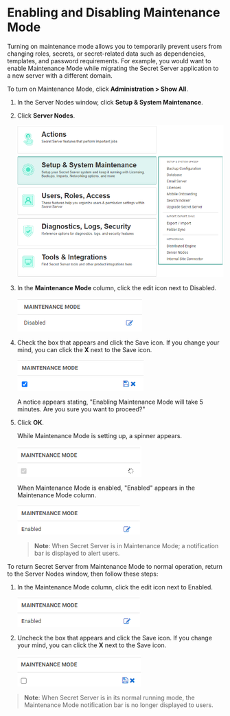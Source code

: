 [title]: # (Enabling and Disabling Maintenance Mode)
[tags]: # (Administration, Enable, Disable)
[priority]: # (1000)
[display]: # (all)

# Enabling and Disabling Maintenance Mode

Turning on maintenance mode allows you to temporarily prevent users from changing roles, secrets, or secret-related data such as dependencies, templates, and password requirements. For example, you would want to enable Maintenance Mode while migrating the Secret Server application to a new server with a different domain.

To turn on Maintenance Mode, click **Administration \> Show All**.

1. In the Server Nodes window, click **Setup & System Maintenance**.

1. Click **Server Nodes**.  

   ![enable-maint1](images/enable-maint1.png)

1. In the **Maintenance Mode** column, click the edit icon next to Disabled.

   ![enable-maint2](images/enable-maint2.png)

1. Check the box that appears and click the Save icon.
If you change your mind, you can click the **X** next to the Save icon.

   ![enable-maint3](images/enable-maint6.png)

    A notice appears stating, "Enabling Maintenance Mode will take 5 minutes. Are you sure you want to proceed?"

1. Click **OK**.

    While Maintenance Mode is setting up, a spinner appears.

   ![enable-maint3](images/enable-maint4.png)

    When Maintenance Mode is enabled, "Enabled" appears in the Maintenance Mode column.

    ![enable-maint2](images/enable-maint5.png)

    >**Note**:  When Secret Server is in Maintenance Mode; a notification bar is displayed to alert users.

To return Secret Server from Maintenance Mode to normal operation, return to the Server Nodes window, then follow these steps:

1. In the Maintenance Mode column, click the edit icon next to Enabled.

    ![enable-maint2](images/enable-maint5.png)

1. Uncheck the box that appears and click the Save icon.
If you change your mind, you can click the **X** next to the Save icon.

   ![enable-maintenance5](images/enable-maint3.png)

>**Note**: When Secret Server is in its normal running mode, the Maintenance Mode notification bar is no longer displayed to users.

